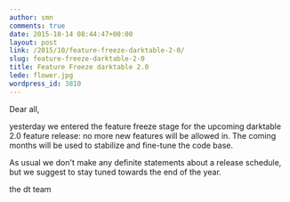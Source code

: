 ```yaml
---
author: smn
comments: true
date: 2015-10-14 08:44:47+00:00
layout: post
link: /2015/10/feature-freeze-darktable-2-0/
slug: feature-freeze-darktable-2-0
title: Feature Freeze darktable 2.0
lede: flower.jpg
wordpress_id: 3810
---
```

Dear all,

yesterday we entered the feature freeze stage for the upcoming darktable 2.0 feature release: no more new features will be allowed in. The coming months will be used to stabilize and fine-tune the code base.

As usual we don't make any definite statements about a release schedule, but we suggest to stay tuned towards the end of the year.

the dt team
